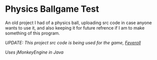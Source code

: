 # Physics Ballgame Test
An old project I had of a physics ball, uploading src code in case anyone wants to use it, and also keeping it for future refrence if I am to make something of this program.

*UPDATE: This project src code is being used for the game, [Feveroll](https://www.indiedb.com/games/feveroll)*

*Uses jMonkeyEngine in Java*
